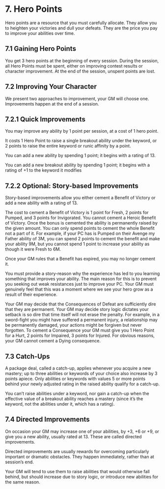# 7. Hero Points

Hero points are a resource that you must carefully allocate. They allow you to heighten your victories and dull your defeats. They are the price you pay to improve your abilities over time.

## 7.1 Gaining Hero Points

You get 3 hero points at the beginning of every session. During the session, all Hero Points
must be spent, either on improving contest results or character improvement. At the end of the session, unspent points are lost.

## 7.2 Improving Your Character

We present two approaches to improvement, your GM will choose one. Improvements happen at the end of a session.

## 7.2.1 Quick Improvements

You may improve any ability by 1 point per session, at a cost of 1 hero point.

It costs 1 Hero Point to raise a single breakout ability under the keyword, or 2 points to raise the entire keyword or runic affinity by a point.

You can add a new ability by spending 1 point; it begins with a rating of 13.

You can add a new breakout ability by spending 1 point; it begins with a rating of +1 to the keyword it modifies

## 7.2.2 Optional: Story-based Improvements

Story-based improvements allow you either cement a Benefit of Victory or add a new ability with a rating of 13.

The cost to cement a Benefit of Victory is 1 point for Fresh, 2 points for Pumped, and 3 points for Invigorated. You cannot cement a Heroic Benefit of Victory. Once the bonus is cemented the ability is permanently raised by the given amount. You can only spend points to cement the whole Benefit not a part of it. For example, if your PC has is Pumped on their Avenge my Father ability of 3M, you can spend 2 points to cement the benefit and make your ability 9M, but you cannot spend 1 point to increase your ability as though it were Fresh to 6M.

Once your GM rules that a Benefit has expired, you may no longer cement it.

You must provide a story-reason why the experience has led to you learning something that improves your ability. The main reason for this is to prevent you seeking out weak resistances just to improve your PC. Your GM must genuinely feel that this was a moment where we see your hero grow as a result of their experience.

Your GM may decide that the Consequences of Defeat are sufficiently dire that they are permanent. Your GM may decide story logic dictates your setback is so dire that time itself will not erase the penalty. For example, in a sword-fight you might have suffered a permanent injury, a relationship may be permanently damaged, your actions might be forgiven but never forgotten. To cement a Consequence your GM must give you 1 Hero Point for a Hurt, 2 points for Impaired, 3 points for Injured. For obvious reasons, your GM cannot cement a Dying consequence.

## 7.3 Catch-Ups

A package deal, called a catch-up, applies whenever you acquire a new mastery; up to three abilities or keywords of your choice also increase by 3 points apiece. Only abilities or keywords with values 5 or more points behind your newly adjusted rating in the raised ability qualify for a catch-up.

You can’t raise abilities under a keyword, nor gain a catch-up when the effective value of a breakout ability reaches a mastery (since it’s the keyword, not the abilities under it, which has a rating).

## 7.4 Directed Improvements

On occasion your GM may increase one of your abilities, by +3, +6 or +9, or give you a new ability, usually rated at 13. These are called directed improvements.

Directed improvements are usually rewards for overcoming particularly important or dramatic obstacles. They happen immediately, rather than at session’s end.

Your GM will tend to use them to raise abilities that would otherwise fall behind, but should increase due to story logic, or introduce new abilities for the same reason.

